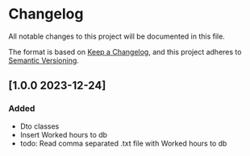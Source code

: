 # Changelog

All notable changes to this project will be documented in this file.

The format is based on [Keep a Changelog](https://keepachangelog.com/en/1.0.0/),
and this project adheres to [Semantic Versioning](https://semver.org/spec/v2.0.0.html).


## [1.0.0 2023-12-24]

### Added
- Dto classes
- Insert Worked hours to db
- todo: Read comma separated .txt file with Worked hours to db